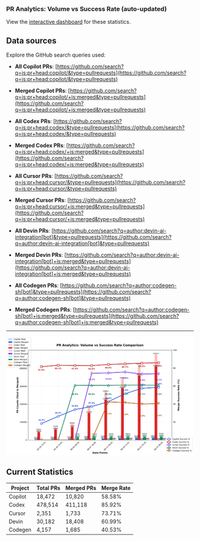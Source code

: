 ### PR Analytics: Volume vs Success Rate (auto-updated)

View the [interactive dashboard](https://aavetis.github.io/ai-pr-watcher/) for these statistics.

## Data sources

Explore the GitHub search queries used:



- **All Copilot PRs**: [https://github.com/search?q=is:pr+head:copilot/&type=pullrequests](https://github.com/search?q=is:pr+head:copilot/&type=pullrequests)
- **Merged Copilot PRs**: [https://github.com/search?q=is:pr+head:copilot/+is:merged&type=pullrequests](https://github.com/search?q=is:pr+head:copilot/+is:merged&type=pullrequests)
  

- **All Codex PRs**: [https://github.com/search?q=is:pr+head:codex/&type=pullrequests](https://github.com/search?q=is:pr+head:codex/&type=pullrequests)
- **Merged Codex PRs**: [https://github.com/search?q=is:pr+head:codex/+is:merged&type=pullrequests](https://github.com/search?q=is:pr+head:codex/+is:merged&type=pullrequests)
  

- **All Cursor PRs**: [https://github.com/search?q=is:pr+head:cursor/&type=pullrequests](https://github.com/search?q=is:pr+head:cursor/&type=pullrequests)
- **Merged Cursor PRs**: [https://github.com/search?q=is:pr+head:cursor/+is:merged&type=pullrequests](https://github.com/search?q=is:pr+head:cursor/+is:merged&type=pullrequests)
  

- **All Devin PRs**: [https://github.com/search?q=author:devin-ai-integration[bot]&type=pullrequests](https://github.com/search?q=author:devin-ai-integration[bot]&type=pullrequests)
- **Merged Devin PRs**: [https://github.com/search?q=author:devin-ai-integration[bot]+is:merged&type=pullrequests](https://github.com/search?q=author:devin-ai-integration[bot]+is:merged&type=pullrequests)
  

- **All Codegen PRs**: [https://github.com/search?q=author:codegen-sh[bot]&type=pullrequests](https://github.com/search?q=author:codegen-sh[bot]&type=pullrequests)
- **Merged Codegen PRs**: [https://github.com/search?q=author:codegen-sh[bot]+is:merged&type=pullrequests](https://github.com/search?q=author:codegen-sh[bot]+is:merged&type=pullrequests)
  

---

![chart](docs/chart.png)

## Current Statistics

| Project | Total PRs | Merged PRs | Merge Rate |
| ------- | --------- | ---------- | ---------- |
| Copilot | 18,472 | 10,820 | 58.58% |
| Codex | 478,514 | 411,118 | 85.92% |
| Cursor | 2,351 | 1,733 | 73.71% |
| Devin | 30,182 | 18,408 | 60.99% |
| Codegen | 4,157 | 1,685 | 40.53% |